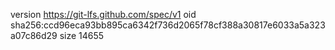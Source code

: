 version https://git-lfs.github.com/spec/v1
oid sha256:ccd96eca93bb895ca6342f736d2065f78cf388a30817e6033a5a323a07c86d29
size 14655
